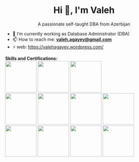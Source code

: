  



<h1 align="center">Hi 👋, I'm Valeh</h1>
<p align="center">A passionate self-taught DBA from Azerbijan</p>
<!--<p align="center">
  <img src="https://github-readme-quotes.herokuapp.com/quote?theme=dark&animation=grow_out_in" alt="my-personal-project"/>
</p>-->

- 🔭 I’m currently working as Database Administrator (DBA)
- 📫 How to reach me: **valeh.agayev@gmail.com**
- ⚡  web: https://valehagayev.wordpress.com/


**Skills and Certifications:**  
<img height="100" src="https://wiki.postgresql.org/images/3/30/PostgreSQL_logo.3colors.120x120.png">
<img height="100" src="https://webimages.mongodb.com/_com_assets/cms/kuyj3d95v5vbmm2f4-horizontal_white.svg">
<img height="100" src="https://png2.cleanpng.com/sh/15745c4ae47c2715e61611cb44d16de2/L0KzQYm4UMI1N5RuiZH0aYP2gLBuTfxwb5Cyi9NybD31cbTwjvcud6Nme95uLYTodX7ukvV6Naduh95udD3lgrL1hL1nd595RdZqdHHlccTsTgBib5YyS594Zj24PbLDjBZ1NWZnfKJvMXW6RIboWMAxNmM8SqY6MUS8QYa7UMQzOGE8SaQDNUOxgLBu/kisspng-logo-sail-racing-oracle-tee-grey-violet-brand-font-database-page-3-of-5-azoft-5bd0f1e745a800.2724114915404200712853.png">
</br>
<img height="100" src="https://valehagayev.files.wordpress.com/2019/07/screenshot-from-2019-07-11-12-10-39.png">
<img height="100" src="https://valehagayev.files.wordpress.com/2018/01/oce_odb11gperftun_clr.png?w=180">
<img height="100" src="https://valehagayev.files.wordpress.com/2016/12/orealappclu11ggridinfadmin_clr.png?w=180">
<img height="100" src="https://valehagayev.files.wordpress.com/2016/08/o_database12c_admin_professional_clr.jpg?w=180">
<img height="100" src="https://valehagayev.files.wordpress.com/2015/04/ocp20152.jpg?w=180">
<img height="100" src="https://valehagayev.files.wordpress.com/2013/08/oce_odbsql_clr.jpg?w=180">
<img height="100" src="https://valehagayev.files.wordpress.com/2016/06/o_certified-specialist_clr.jpg?w=180">
<img height="100" src="https://valehagayev.files.wordpress.com/2014/03/oca_odb11gadmin_clr.png?w=180">


